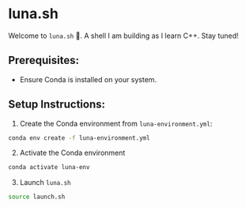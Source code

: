# luna.sh
Welcome to `luna.sh` 🌙. A shell I am building as I learn C++. Stay tuned!

## Prerequisites:
- Ensure Conda is installed on your system.

## Setup Instructions:
1. Create the Conda environment from `luna-environment.yml`:
  ```bash
  conda env create -f luna-environment.yml
  ```
2. Activate the Conda environment
  ```bash
  conda activate luna-env
  ```
3. Launch `luna.sh`
  ```bash
  source launch.sh
  ```
